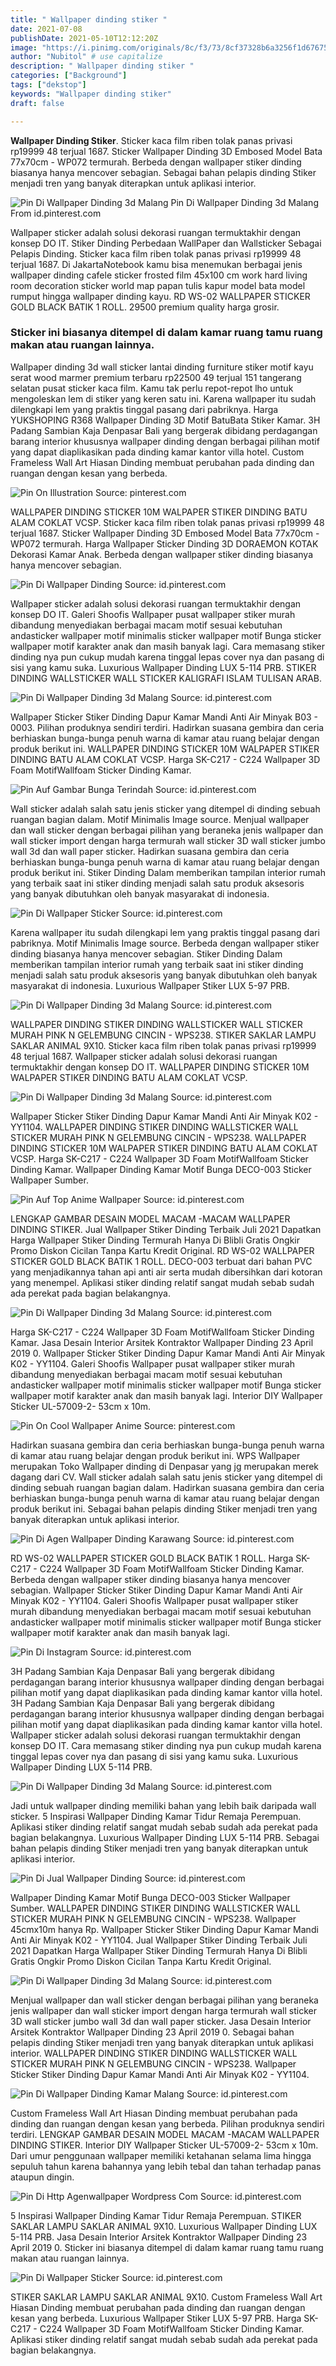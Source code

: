 ```yaml
---
title: " Wallpaper dinding stiker "
date: 2021-07-08
publishDate: 2021-05-10T12:12:20Z
image: "https://i.pinimg.com/originals/8c/f3/73/8cf37328b6a3256f1d6767519f41614a.jpg"
author: "Nubitol" # use capitalize
description: " Wallpaper dinding stiker "
categories: ["Background"]
tags: ["dekstop"]
keywords: "Wallpaper dinding stiker"
draft: false

---
```



**Wallpaper Dinding Stiker**. Sticker kaca film riben tolak panas privasi rp19999 48 terjual 1687. Sticker Wallpaper Dinding 3D Embosed Model Bata 77x70cm - WP072 termurah. Berbeda dengan wallpaper stiker dinding biasanya hanya mencover sebagian. Sebagai bahan pelapis dinding Stiker menjadi tren yang banyak diterapkan untuk aplikasi interior.

![Pin Di Wallpaper Dinding 3d Malang](https://i.pinimg.com/originals/38/fa/fb/38fafbcd049a4c7d0412017a4fb8e161.jpg "Pin Di Wallpaper Dinding 3d Malang")
Pin Di Wallpaper Dinding 3d Malang From id.pinterest.com


Wallpaper sticker adalah solusi dekorasi ruangan termuktakhir dengan konsep DO IT. Stiker Dinding Perbedaan WallPaper dan Wallsticker Sebagai Pelapis Dinding. Sticker kaca film riben tolak panas privasi rp19999 48 terjual 1687. Di JakartaNotebook kamu bisa menemukan berbagai jenis wallpaper dinding cafele sticker frosted film 45x100 cm work hard living room decoration sticker world map papan tulis kapur model bata model rumput hingga wallpaper dinding kayu. RD WS-02 WALLPAPER STICKER GOLD BLACK BATIK 1 ROLL. 29500 premium quality harga grosir.

### Sticker ini biasanya ditempel di dalam kamar ruang tamu ruang makan atau ruangan lainnya.

Wallpaper dinding 3d wall sticker lantai dinding furniture stiker motif kayu serat wood marmer premium terbaru rp22500 49 terjual 151 tangerang selatan pusat sticker kaca film. Kamu tak perlu repot-repot lho untuk mengoleskan lem di stiker yang keren satu ini. Karena wallpaper itu sudah dilengkapi lem yang praktis tinggal pasang dari pabriknya. Harga YUKSHOPING R368 Wallpaper Dinding 3D Motif BatuBata Stiker Kamar. 3H Padang Sambian Kaja Denpasar Bali yang bergerak dibidang perdagangan barang interior khususnya wallpaper dinding dengan berbagai pilihan motif yang dapat diaplikasikan pada dinding kamar kantor villa hotel. Custom Frameless Wall Art Hiasan Dinding membuat perubahan pada dinding dan ruangan dengan kesan yang berbeda.


![Pin On Illustration](https://i.pinimg.com/originals/22/1a/cd/221acd31b145560e5eb11af9198caa34.jpg "Pin On Illustration")
Source: pinterest.com

WALLPAPER DINDING STICKER 10M WALPAPER STIKER DINDING BATU ALAM COKLAT VCSP. Sticker kaca film riben tolak panas privasi rp19999 48 terjual 1687. Sticker Wallpaper Dinding 3D Embosed Model Bata 77x70cm - WP072 termurah. Harga Wallpaper Sticker Dinding 3D DORAEMON KOTAK Dekorasi Kamar Anak. Berbeda dengan wallpaper stiker dinding biasanya hanya mencover sebagian.

![Pin Di Wallpaper Dinding](https://i.pinimg.com/originals/91/f7/fa/91f7fa1bfd05ceb899d72a9a6fae61e9.jpg "Pin Di Wallpaper Dinding")
Source: id.pinterest.com

Wallpaper sticker adalah solusi dekorasi ruangan termuktakhir dengan konsep DO IT. Galeri Shoofis Wallpaper pusat wallpaper stiker murah dibandung menyediakan berbagai macam motif sesuai kebutuhan andasticker wallpaper motif minimalis sticker wallpaper motif Bunga sticker wallpaper motif karakter anak dan masih banyak lagi. Cara memasang stiker dinding nya pun cukup mudah karena tinggal lepas cover nya dan pasang di sisi yang kamu suka. Luxurious Wallpaper Dinding LUX 5-114 PRB. STIKER DINDING WALLSTICKER WALL STICKER KALIGRAFI ISLAM TULISAN ARAB.

![Pin Di Wallpaper Dinding 3d Malang](https://i.pinimg.com/originals/86/bd/2c/86bd2ccc81a393c5481e5a7ec16fd866.jpg "Pin Di Wallpaper Dinding 3d Malang")
Source: id.pinterest.com

Wallpaper Sticker Stiker Dinding Dapur Kamar Mandi Anti Air Minyak B03 - 0003. Pilihan produknya sendiri terdiri. Hadirkan suasana gembira dan ceria berhiaskan bunga-bunga penuh warna di kamar atau ruang belajar dengan produk berikut ini. WALLPAPER DINDING STICKER 10M WALPAPER STIKER DINDING BATU ALAM COKLAT VCSP. Harga SK-C217 - C224 Wallpaper 3D Foam MotifWallfoam Sticker Dinding Kamar.

![Pin Auf Gambar Bunga Terindah](https://i.pinimg.com/originals/8c/23/9f/8c239f8242429566ab0b18371bdca0af.jpg "Pin Auf Gambar Bunga Terindah")
Source: id.pinterest.com

Wall sticker adalah salah satu jenis sticker yang ditempel di dinding sebuah ruangan bagian dalam. Motif Minimalis Image source. Menjual wallpaper dan wall sticker dengan berbagai pilihan yang beraneka jenis wallpaper dan wall sticker import dengan harga termurah wall sticker 3D wall sticker jumbo wall 3d dan wall paper sticker. Hadirkan suasana gembira dan ceria berhiaskan bunga-bunga penuh warna di kamar atau ruang belajar dengan produk berikut ini. Stiker Dinding Dalam memberikan tampilan interior rumah yang terbaik saat ini stiker dinding menjadi salah satu produk aksesoris yang banyak dibutuhkan oleh banyak masyarakat di indonesia.

![Pin Di Wallpaper Sticker](https://i.pinimg.com/originals/03/7d/bf/037dbf2a080524a9b3320a52bb2eac3d.jpg "Pin Di Wallpaper Sticker")
Source: id.pinterest.com

Karena wallpaper itu sudah dilengkapi lem yang praktis tinggal pasang dari pabriknya. Motif Minimalis Image source. Berbeda dengan wallpaper stiker dinding biasanya hanya mencover sebagian. Stiker Dinding Dalam memberikan tampilan interior rumah yang terbaik saat ini stiker dinding menjadi salah satu produk aksesoris yang banyak dibutuhkan oleh banyak masyarakat di indonesia. Luxurious Wallpaper Stiker LUX 5-97 PRB.

![Pin Di Wallpaper Dinding 3d Malang](https://i.pinimg.com/originals/89/42/36/894236c60d5bf05fe179719e3650264d.jpg "Pin Di Wallpaper Dinding 3d Malang")
Source: id.pinterest.com

WALLPAPER DINDING STIKER DINDING WALLSTICKER WALL STICKER MURAH PINK N GELEMBUNG CINCIN - WPS238. STIKER SAKLAR LAMPU SAKLAR ANIMAL 9X10. Sticker kaca film riben tolak panas privasi rp19999 48 terjual 1687. Wallpaper sticker adalah solusi dekorasi ruangan termuktakhir dengan konsep DO IT. WALLPAPER DINDING STICKER 10M WALPAPER STIKER DINDING BATU ALAM COKLAT VCSP.

![Pin Di Wallpaper Dinding 3d Malang](https://i.pinimg.com/originals/6c/3e/b1/6c3eb14891fed5dda4e140383ba7ef62.jpg "Pin Di Wallpaper Dinding 3d Malang")
Source: id.pinterest.com

Wallpaper Sticker Stiker Dinding Dapur Kamar Mandi Anti Air Minyak K02 - YY1104. WALLPAPER DINDING STIKER DINDING WALLSTICKER WALL STICKER MURAH PINK N GELEMBUNG CINCIN - WPS238. WALLPAPER DINDING STICKER 10M WALPAPER STIKER DINDING BATU ALAM COKLAT VCSP. Harga SK-C217 - C224 Wallpaper 3D Foam MotifWallfoam Sticker Dinding Kamar. Wallpaper Dinding Kamar Motif Bunga DECO-003 Sticker Wallpaper Sumber.

![Pin Auf Top Anime Wallpaper](https://i.pinimg.com/originals/bb/af/80/bbaf806931b7ce2218ef14dcc47c557a.jpg "Pin Auf Top Anime Wallpaper")
Source: id.pinterest.com

LENGKAP GAMBAR DESAIN MODEL MACAM -MACAM WALLPAPER DINDING STIKER. Jual Wallpaper Stiker Dinding Terbaik Juli 2021 Dapatkan Harga Wallpaper Stiker Dinding Termurah Hanya Di Blibli Gratis Ongkir Promo Diskon Cicilan Tanpa Kartu Kredit Original. RD WS-02 WALLPAPER STICKER GOLD BLACK BATIK 1 ROLL. DECO-003 terbuat dari bahan PVC yang menjadikannya tahan api anti air serta mudah dibersihkan dari kotoran yang menempel. Aplikasi stiker dinding relatif sangat mudah sebab sudah ada perekat pada bagian belakangnya.

![Pin Di Wallpaper Dinding 3d Malang](https://i.pinimg.com/originals/09/59/eb/0959eb70cfab636984a66f497e8c98fb.jpg "Pin Di Wallpaper Dinding 3d Malang")
Source: id.pinterest.com

Harga SK-C217 - C224 Wallpaper 3D Foam MotifWallfoam Sticker Dinding Kamar. Jasa Desain Interior Arsitek Kontraktor Wallpaper Dinding 23 April 2019 0. Wallpaper Sticker Stiker Dinding Dapur Kamar Mandi Anti Air Minyak K02 - YY1104. Galeri Shoofis Wallpaper pusat wallpaper stiker murah dibandung menyediakan berbagai macam motif sesuai kebutuhan andasticker wallpaper motif minimalis sticker wallpaper motif Bunga sticker wallpaper motif karakter anak dan masih banyak lagi. Interior DIY Wallpaper Sticker UL-57009-2- 53cm x 10m.

![Pin On Cool Wallpaper Anime](https://i.pinimg.com/736x/95/0e/10/950e108825335ee44f55fc4553d2dff4.jpg "Pin On Cool Wallpaper Anime")
Source: pinterest.com

Hadirkan suasana gembira dan ceria berhiaskan bunga-bunga penuh warna di kamar atau ruang belajar dengan produk berikut ini. WPS Wallpaper merupakan Toko Wallpaper dinding di Denpasar yang jg merupakan merek dagang dari CV. Wall sticker adalah salah satu jenis sticker yang ditempel di dinding sebuah ruangan bagian dalam. Hadirkan suasana gembira dan ceria berhiaskan bunga-bunga penuh warna di kamar atau ruang belajar dengan produk berikut ini. Sebagai bahan pelapis dinding Stiker menjadi tren yang banyak diterapkan untuk aplikasi interior.

![Pin Di Agen Wallpaper Dinding Karawang](https://i.pinimg.com/736x/4b/8f/bf/4b8fbf0c11a3d36e4c222ee3bcf82a56.jpg "Pin Di Agen Wallpaper Dinding Karawang")
Source: id.pinterest.com

RD WS-02 WALLPAPER STICKER GOLD BLACK BATIK 1 ROLL. Harga SK-C217 - C224 Wallpaper 3D Foam MotifWallfoam Sticker Dinding Kamar. Berbeda dengan wallpaper stiker dinding biasanya hanya mencover sebagian. Wallpaper Sticker Stiker Dinding Dapur Kamar Mandi Anti Air Minyak K02 - YY1104. Galeri Shoofis Wallpaper pusat wallpaper stiker murah dibandung menyediakan berbagai macam motif sesuai kebutuhan andasticker wallpaper motif minimalis sticker wallpaper motif Bunga sticker wallpaper motif karakter anak dan masih banyak lagi.

![Pin Di Instagram](https://i.pinimg.com/736x/7b/7d/6a/7b7d6a6144aace8e95866fa2f7bbb08c.jpg "Pin Di Instagram")
Source: id.pinterest.com

3H Padang Sambian Kaja Denpasar Bali yang bergerak dibidang perdagangan barang interior khususnya wallpaper dinding dengan berbagai pilihan motif yang dapat diaplikasikan pada dinding kamar kantor villa hotel. 3H Padang Sambian Kaja Denpasar Bali yang bergerak dibidang perdagangan barang interior khususnya wallpaper dinding dengan berbagai pilihan motif yang dapat diaplikasikan pada dinding kamar kantor villa hotel. Wallpaper sticker adalah solusi dekorasi ruangan termuktakhir dengan konsep DO IT. Cara memasang stiker dinding nya pun cukup mudah karena tinggal lepas cover nya dan pasang di sisi yang kamu suka. Luxurious Wallpaper Dinding LUX 5-114 PRB.

![Pin Di Wallpaper Dinding 3d Malang](https://i.pinimg.com/originals/f7/ea/36/f7ea36585da0ba2c934a3a73cc1bcc1c.jpg "Pin Di Wallpaper Dinding 3d Malang")
Source: id.pinterest.com

Jadi untuk wallpaper dinding memiliki bahan yang lebih baik daripada wall sticker. 5 Inspirasi Wallpaper Dinding Kamar Tidur Remaja Perempuan. Aplikasi stiker dinding relatif sangat mudah sebab sudah ada perekat pada bagian belakangnya. Luxurious Wallpaper Dinding LUX 5-114 PRB. Sebagai bahan pelapis dinding Stiker menjadi tren yang banyak diterapkan untuk aplikasi interior.

![Pin Di Jual Wallpaper Dinding](https://i.pinimg.com/736x/5c/d6/d1/5cd6d1ed93c1df059b4220aa32416019.jpg "Pin Di Jual Wallpaper Dinding")
Source: id.pinterest.com

Wallpaper Dinding Kamar Motif Bunga DECO-003 Sticker Wallpaper Sumber. WALLPAPER DINDING STIKER DINDING WALLSTICKER WALL STICKER MURAH PINK N GELEMBUNG CINCIN - WPS238. Wallpaper 45cmx10m hanya Rp. Wallpaper Sticker Stiker Dinding Dapur Kamar Mandi Anti Air Minyak K02 - YY1104. Jual Wallpaper Stiker Dinding Terbaik Juli 2021 Dapatkan Harga Wallpaper Stiker Dinding Termurah Hanya Di Blibli Gratis Ongkir Promo Diskon Cicilan Tanpa Kartu Kredit Original.

![Pin Di Wallpaper Dinding 3d Malang](https://i.pinimg.com/originals/38/fa/fb/38fafbcd049a4c7d0412017a4fb8e161.jpg "Pin Di Wallpaper Dinding 3d Malang")
Source: id.pinterest.com

Menjual wallpaper dan wall sticker dengan berbagai pilihan yang beraneka jenis wallpaper dan wall sticker import dengan harga termurah wall sticker 3D wall sticker jumbo wall 3d dan wall paper sticker. Jasa Desain Interior Arsitek Kontraktor Wallpaper Dinding 23 April 2019 0. Sebagai bahan pelapis dinding Stiker menjadi tren yang banyak diterapkan untuk aplikasi interior. WALLPAPER DINDING STIKER DINDING WALLSTICKER WALL STICKER MURAH PINK N GELEMBUNG CINCIN - WPS238. Wallpaper Sticker Stiker Dinding Dapur Kamar Mandi Anti Air Minyak K02 - YY1104.

![Pin Di Wallpaper Dinding Kamar Malang](https://i.pinimg.com/originals/a1/21/34/a12134d7465191db9bd72c6f358de2ce.jpg "Pin Di Wallpaper Dinding Kamar Malang")
Source: id.pinterest.com

Custom Frameless Wall Art Hiasan Dinding membuat perubahan pada dinding dan ruangan dengan kesan yang berbeda. Pilihan produknya sendiri terdiri. LENGKAP GAMBAR DESAIN MODEL MACAM -MACAM WALLPAPER DINDING STIKER. Interior DIY Wallpaper Sticker UL-57009-2- 53cm x 10m. Dari umur penggunaan wallpaper memiliki ketahanan selama lima hingga sepuluh tahun karena bahannya yang lebih tebal dan tahan terhadap panas ataupun dingin.

![Pin Di Http Agenwallpaper Wordpress Com](https://i.pinimg.com/564x/50/c2/dd/50c2dd79870ccbbe6b72da6f50fd5620.jpg "Pin Di Http Agenwallpaper Wordpress Com")
Source: id.pinterest.com

5 Inspirasi Wallpaper Dinding Kamar Tidur Remaja Perempuan. STIKER SAKLAR LAMPU SAKLAR ANIMAL 9X10. Luxurious Wallpaper Dinding LUX 5-114 PRB. Jasa Desain Interior Arsitek Kontraktor Wallpaper Dinding 23 April 2019 0. Sticker ini biasanya ditempel di dalam kamar ruang tamu ruang makan atau ruangan lainnya.

![Pin Di Wallpaper Sticker](https://i.pinimg.com/originals/8c/f3/73/8cf37328b6a3256f1d6767519f41614a.jpg "Pin Di Wallpaper Sticker")
Source: id.pinterest.com

STIKER SAKLAR LAMPU SAKLAR ANIMAL 9X10. Custom Frameless Wall Art Hiasan Dinding membuat perubahan pada dinding dan ruangan dengan kesan yang berbeda. Luxurious Wallpaper Stiker LUX 5-97 PRB. Harga SK-C217 - C224 Wallpaper 3D Foam MotifWallfoam Sticker Dinding Kamar. Aplikasi stiker dinding relatif sangat mudah sebab sudah ada perekat pada bagian belakangnya.

